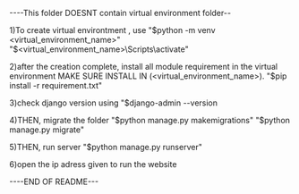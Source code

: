 ----This folder DOESNT contain virtual environment folder--

1)To create virtual environtment , use 
  "$python -m venv <virtual_environment_name>"
"$<virtual_environment_name>\Scripts\activate"
  
2)after the creation complete, install all module requirement in the virtual environment
MAKE SURE INSTALL IN (<virtual_environment_name>).
  "$pip install -r requirement.txt"
  
3)check django version using
  "$django-admin --version
  
4)THEN, migrate the folder
  "$python manage.py makemigrations"
  "$python manage.py migrate"
  
5)THEN, run server
  "$python manage.py runserver"
  
6)open the ip adress given to run the website

----END OF README---
